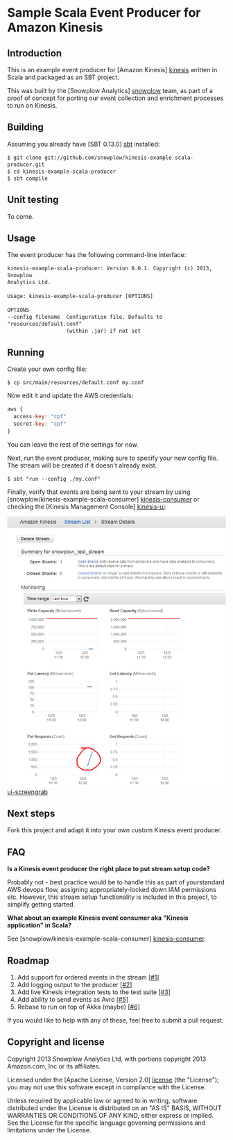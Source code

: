 # Sample Scala Event Producer for Amazon Kinesis

## Introduction

This is an example event producer for [Amazon Kinesis] [kinesis] written in
Scala and packaged as an SBT project.

This was built by the [Snowplow Analytics] [snowplow] team, as part of a
proof of concept for porting our event collection and enrichment processes
to run on Kinesis.

## Building

Assuming you already have [SBT 0.13.0] [sbt] installed:

    $ git clone git://github.com/snowplow/kinesis-example-scala-producer.git
    $ cd kinesis-example-scala-producer
    $ sbt compile

## Unit testing

To come.

## Usage

The event producer has the following command-line interface:

```
kinesis-example-scala-producer: Version 0.0.1. Copyright (c) 2013, Snowplow
Analytics Ltd.

Usage: kinesis-example-scala-producer [OPTIONS]

OPTIONS
--config filename  Configuration file. Defaults to "resources/default.conf"
                   (within .jar) if not set
```

## Running

Create your own config file:

    $ cp src/main/resources/default.conf my.conf

Now edit it and update the AWS credentials:

```js
aws {
  access-key: "cpf"
  secret-key: "cpf"
}
```

You can leave the rest of the settings for now.

Next, run the event producer, making sure to specify your new config file.
The stream will be created if it doesn't already exist.

    $ sbt "run --config ./my.conf"

Finally, verify that events are being sent to your stream by using
[snowplow/kinesis-example-scala-consumer] [kinesis-consumer] or checking
the [Kinesis Management Console] [kinesis-ui]:

![ui-screengrab] [ui-screengrab]

## Next steps

Fork this project and adapt it into your own custom Kinesis event producer.

## FAQ

**Is a Kinesis event producer the right place to put stream setup code?**

Probably not - best practice would be to handle this as part of yourstandard AWS devops flow, assigning appropriately-locked down IAM permissions etc. However, this stream setup functionality is included in this project, to simplify getting started.

**What about an example Kinesis event consumer aka "Kinesis application" in Scala?**

See [snowplow/kinesis-example-scala-consumer] [kinesis-consumer].

## Roadmap

1. Add support for ordered events in the stream [[#1]](#1)
2. Add logging output to the producer [[#2]](#2)
3. Add live Kinesis integration tests to the test suite [[#3]](#3)
4. Add ability to send events as Avro [[#5]](#5)
5. Rebase to run on top of Akka (maybe) [[#6]](#6)

If you would like to help with any of these, feel free to submit a pull request.

## Copyright and license

Copyright 2013 Snowplow Analytics Ltd, with portions copyright
2013 Amazon.com, Inc or its affiliates.

Licensed under the [Apache License, Version 2.0] [license] (the "License");
you may not use this software except in compliance with the License.

Unless required by applicable law or agreed to in writing, software
distributed under the License is distributed on an "AS IS" BASIS,
WITHOUT WARRANTIES OR CONDITIONS OF ANY KIND, either express or implied.
See the License for the specific language governing permissions and
limitations under the License.

[kinesis]: http://aws.amazon.com/kinesis/
[snowplow]: http://snowplowanalytics.com
[sbt]: http://typesafe.artifactoryonline.com/typesafe/ivy-releases/org.scala-sbt/sbt-launch/0.13.0/sbt-launch.jar

[kinesis-consumer]: https://github.com/snowplow/kinesis-example-scala-consumer
[kinesis-ui]: https://console.aws.amazon.com/kinesis/?
[ui-screengrab]: misc/kinesis-stream-summary.png

[license]: http://www.apache.org/licenses/LICENSE-2.0
